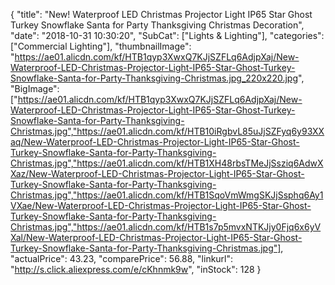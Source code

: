 {
	"title": "New! Waterproof LED Christmas Projector Light IP65 Star Ghost Turkey Snowflake Santa for Party Thanksgiving Christmas Decoration",
	"date": "2018-10-31 10:30:20",
	"SubCat": ["Lights & Lighting"],
	"categories": ["Commercial Lighting"],
	"thumbnailImage": "https://ae01.alicdn.com/kf/HTB1qyp3XwxQ7KJjSZFLq6AdjpXaj/New-Waterproof-LED-Christmas-Projector-Light-IP65-Star-Ghost-Turkey-Snowflake-Santa-for-Party-Thanksgiving-Christmas.jpg_220x220.jpg",
	"BigImage": ["https://ae01.alicdn.com/kf/HTB1qyp3XwxQ7KJjSZFLq6AdjpXaj/New-Waterproof-LED-Christmas-Projector-Light-IP65-Star-Ghost-Turkey-Snowflake-Santa-for-Party-Thanksgiving-Christmas.jpg","https://ae01.alicdn.com/kf/HTB10iRgbvL85uJjSZFyq6y93XXaq/New-Waterproof-LED-Christmas-Projector-Light-IP65-Star-Ghost-Turkey-Snowflake-Santa-for-Party-Thanksgiving-Christmas.jpg","https://ae01.alicdn.com/kf/HTB1XH48rbsTMeJjSsziq6AdwXXaz/New-Waterproof-LED-Christmas-Projector-Light-IP65-Star-Ghost-Turkey-Snowflake-Santa-for-Party-Thanksgiving-Christmas.jpg","https://ae01.alicdn.com/kf/HTB1SqoVmWmgSKJjSsphq6Ay1VXae/New-Waterproof-LED-Christmas-Projector-Light-IP65-Star-Ghost-Turkey-Snowflake-Santa-for-Party-Thanksgiving-Christmas.jpg","https://ae01.alicdn.com/kf/HTB1s7p5mvxNTKJjy0Fjq6x6yVXal/New-Waterproof-LED-Christmas-Projector-Light-IP65-Star-Ghost-Turkey-Snowflake-Santa-for-Party-Thanksgiving-Christmas.jpg"],
	"actualPrice": 43.23,
	"comparePrice": 56.88,
	"linkurl": "http://s.click.aliexpress.com/e/cKhnmk9w",
	"inStock": 128
}
